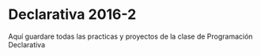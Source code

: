 # Declarativa 2016-2
Aquí guardare todas las practicas y proyectos de la clase de Programación Declarativa
